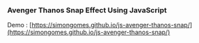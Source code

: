 ### Avenger Thanos Snap Effect Using JavaScript

Demo : [https://simongomes.github.io/js-avenger-thanos-snap/](https://simongomes.github.io/js-avenger-thanos-snap/)
